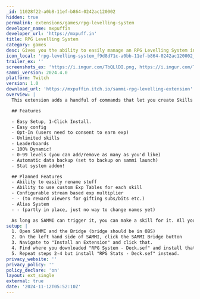 ```yaml
---
_id: 11028f22-a0b8-11ef-b864-0242ac120002
hidden: true
permalink: extensions/games/rpg-levelling-system
developer_name: mxpuffin
developer_url: 'https://mxpuff.in'
title: RPG Levelling System
category: games
desc: Gives you the ability to easily manage an RPG Levelling System in SAMMI
icon_local: 'rpg-levelling-system_f9d8d71c-a0bb-11ef-b864-0242ac120002_icon.png'
trailer_ex: ''
screenshots_ex: 'https://i.imgur.com/TbQLlDI.png, https://i.imgur.com/T5Dpwmn.png, https://i.imgur.com/hznLgPT.png, https://i.imgur.com/2VNahn1.png'
sammi_version: 2024.4.0
platform: Twitch
version: 1.0
download_url: 'https://mxpuffin.itch.io/sammi-rpg-levelling-extension'
overview: |
  This extension adds a handful of commands that let you create Skills and let users level up skills (similar to RuneScape). All the commands dynamically update based on the skills you've added to make it an easy experience for you!

  ## Features

  - Easy Setup, 1-Click Install.
  - Easy config
  - Opt-In (users need to consent to earn exp)
  - Unlimited skills
  - Leaderboards
  - 100% Dynamic!
  - 0-99 levels (you can add/remove as many as you'd like) 
  - Automatic data backup (set to backup on sammi launch)
  - Stat system addon!

  ## Planned Features
  - Ability to easily rename stuff
  - Ability to use custom Exp Tables for each skill
  - Configurable stream based exp multiplier
  - - (to reward viewers for gifting subs/bits etc.)
  - Alias System
  - - (partly in place, just no way to change names yet)

  As long as SAMMI can trigger it, you can make a skill for it. All you need is the user_id from whatever triggered the button you want to add exp for.
setup: |
  1. Open SAMMI and the Bridge (bridge should be in OBS)
  2. On the left hand side of SAMMI, click the SAMMI Bridge button
  3. Navigate to "Install an Extension" and click that.
  4. Find where you downloaded "RPG System - Deck.sef" and install that. (It's important you install this one first and wait for it to finish initialising before installing the stats addon)
  5. Repeat steps 2-4 but install "RPG Stats - Deck.sef" instead.
privacy_website: ''
privacy_policy: ''
policy_declare: 'on'
layout: ext_single
external: true
date: '2024-11-12T05:52:10Z'
---
```


